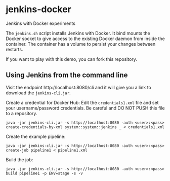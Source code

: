 # jenkins-docker
Jenkins with Docker experiments

The `jenkins.sh` script installs Jenkins with Docker. It bind mounts the Docker socket to give access to the existing Docker daemon from inside the container. The container has a volume to persist your changes between restarts.

If you want to play with this demo, you can fork this repository.

## Using Jenkins from the command line
Visit the endpoint http://localhost:8080/cli and it will give you a link to download the `jenkins-cli.jar`.

Create a credential for Docker Hub:
Edit the `credentials1.xml` file and set your username/password credentials. Be careful and DO NOT PUSH this file to a repository.
```
java -jar jenkins-cli.jar -s http://localhost:8080 -auth <user>:<pass> create-credentials-by-xml system::system::jenkins _ < credentials1.xml
```

Create the example pipeline:
```
java -jar jenkins-cli.jar -s http://localhost:8080 -auth <user>:<pass> create-job pipeline1 < pipeline1.xml
```

Build the job:
```
java -jar jenkins-cli.jar -s http://localhost:8080 -auth <user>:<pass> build pipeline1 -p ENV=stage -s -v
```

